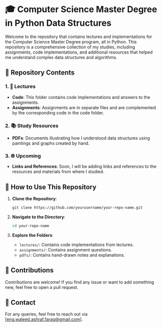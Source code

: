 # 🎓 Computer Science Master Degree  in Python Data Structures

Welcome to the repository that contains lectures and implementations for the Computer Science Master Degree program, all in Python. This repository is a comprehensive collection of my studies, including assignments, code implementations, and additional resources that helped me understand complex data structures and algorithms.

## 📂 Repository Contents

### 1. 📖 Lectures
- **Code**: This folder contains code implementations and answers to the assignments.
- **Assignments**: Assignments are in separate files and are complemented by the corresponding code in the code folder.

### 2. 📚 Study Resources
- **PDFs**: Documents illustrating how I understood data structures using paintings and graphs created by hand.

### 3. 🌐 Upcoming
- **Links and References**: Soon, I will be adding links and references to the resources and materials from where I studied.

## 🚀 How to Use This Repository

1. **Clone the Repository**:
    ```bash
    git clone https://github.com/yourusername/your-repo-name.git
    ```

2. **Navigate to the Directory**:
    ```bash
    cd your-repo-name
    ```

3. **Explore the Folders**:
    - `lectures/`: Contains code implementations from lectures.
    - `assignments/`: Contains assignment questions.
    - `pdfs/`: Contains hand-drawn notes and explanations.

## 🤝 Contributions

Contributions are welcome! If you find any issue or want to add something new, feel free to open a pull request.

## 📧 Contact

For any queries, feel free to reach out via [eng.waleed.ashraf.farag@gmail.com].

